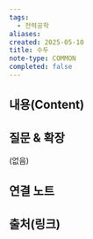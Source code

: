 ```yaml
---
tags:
  - 전력공학
aliases: 
created: 2025-05-10
title: 수두
note-type: COMMON
completed: false
---
```


## 내용(Content)


## 질문 & 확장

(없음)

## 연결 노트

## 출처(링크)


